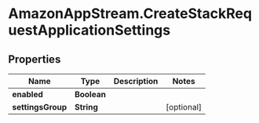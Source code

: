 # AmazonAppStream.CreateStackRequestApplicationSettings

## Properties

Name | Type | Description | Notes
------------ | ------------- | ------------- | -------------
**enabled** | **Boolean** |  | 
**settingsGroup** | **String** |  | [optional] 


